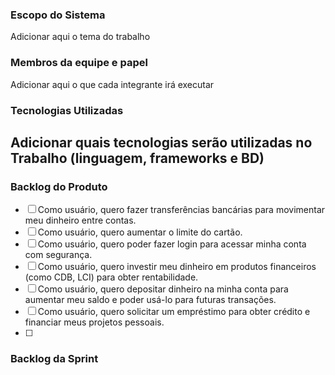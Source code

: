 ### Escopo do Sistema
Adicionar aqui o tema do trabalho

### Membros da equipe e papel

Adicionar aqui o que cada integrante irá executar

### Tecnologias Utilizadas

Adicionar quais tecnologias serão utilizadas no Trabalho (linguagem, frameworks e BD)
-----------------------------------------------------------------------------------------
### Backlog do Produto

- [ ] Como usuário, quero fazer transferências bancárias para movimentar meu dinheiro entre contas.
- [ ] Como usuário, quero aumentar o limite do cartão.
- [ ] Como usuário, quero poder fazer login para acessar minha conta com segurança.
- [ ] Como usuário, quero investir meu dinheiro em produtos financeiros (como CDB, LCI) para obter rentabilidade.
- [ ] Como usuário, quero depositar dinheiro na minha conta para aumentar meu saldo e poder usá-lo para futuras transações.
- [ ] Como usuário, quero solicitar um empréstimo para obter crédito e financiar meus projetos pessoais.
- [ ] 

### Backlog da Sprint
